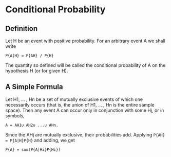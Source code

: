 # Conditional Probability

## Definition

Let H be an event with positive probability. For an arbitrary event A we shall write

    P{A|H} = P{AH} / P{H}

The quantity so defined will be called the conditional probability of A on the hypothesis H (or for given H).

## A Simple Formula

Let H1, ... , Hn be a set of mutually exclusive events of which one necessarily occurs (that is, the union of H1, ... , Hn is the entire sample space). Then any event A can occur only in conjunction with some Hj, or in symbols,

    A = AH1∪ AH2∪ ...∪ AHn.

Since the AHj are mutually exclusive, their probabilities add. Applying `P{AH} = P{A|H}P{H}` and adding, we get

    P{A} = sum(P{A|Hi}P{Hi})
